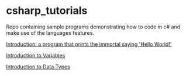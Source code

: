 # csharp_tutorials
Repo containing sample programs demonstrating how to code in c# and make use of the languages features.


[Introduction: a program that prints the immortal saying 'Hello World!'](https://github.com/nevtech/csharp_tutorials/blob/master/csharp_tutorials/src/01_the_first_program.cs)

[Introduction to Variables](https://github.com/nevtech/csharp_tutorials/blob/master/csharp_tutorials/src/02_introduction_to_variables.cs)

[Introduction to Data Types](https://github.com/nevtech/csharp_tutorials/blob/master/csharp_tutorials/src/03_introduction_to_data_types.cs)
